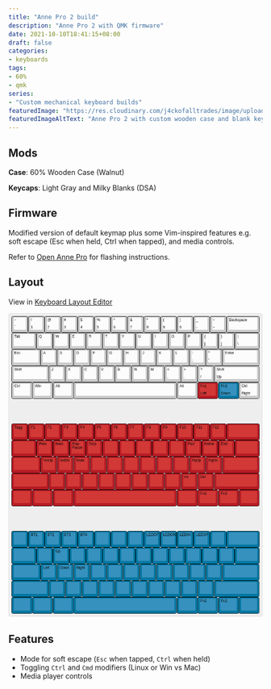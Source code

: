 ```yaml
---
title: "Anne Pro 2 build"
description: "Anne Pro 2 with QMK firmware"
date: 2021-10-10T18:41:15+08:00
draft: false
categories:
- keyboards
tags:
- 60%
- qmk
series:
- "Custom mechanical keyboard builds"
featuredImage: "https://res.cloudinary.com/j4ckofalltrades/image/upload/c_limit,w_830/v1633803184/keebs/annepro2/annepro2_xqpg09.jpg"
featuredImageAltText: "Anne Pro 2 with custom wooden case and blank keycaps"
---
```


## Mods

**Case**: 60% Wooden Case (Walnut)

**Keycaps**: Light Gray and Milky Blanks (DSA)

## Firmware

Modified version of default keymap plus some Vim-inspired features e.g. soft
escape (Esc when held, Ctrl when tapped), and media controls.

Refer to [Open Anne Pro](https://openannepro.github.io/install/) for flashing
instructions.

## Layout

View in [Keyboard Layout Editor](http://www.keyboard-layout-editor.com/#/gists/f1c23fc1769c9bb0b1872d2272a1f268)

![AnnePro2 custom keymap](https://raw.githubusercontent.com/j4ckofalltrades/keebs/master/anne-pro-2/assets/annepro2.png)

## Features

- Mode for soft escape (`Esc` when tapped, `Ctrl` when held)
- Toggling `Ctrl` and `Cmd` modifiers (Linux or Win vs Mac)
- Media player controls

